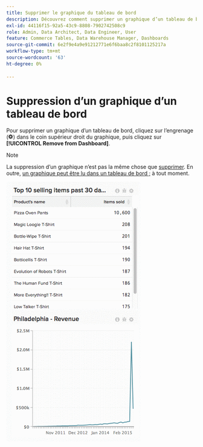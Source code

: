 ```yaml
---
title: Supprimer le graphique du tableau de bord
description: Découvrez comment supprimer un graphique d’un tableau de bord.
exl-id: 44116f15-92a5-43c9-8808-7902742508c9
role: Admin, Data Architect, Data Engineer, User
feature: Commerce Tables, Data Warehouse Manager, Dashboards
source-git-commit: 6e2f9e4a9e91212771e6f6baa8c2f8101125217a
workflow-type: tm+mt
source-wordcount: '63'
ht-degree: 0%

---
```


# Suppression d’un graphique d’un tableau de bord

Pour supprimer un graphique d’un tableau de bord, cliquez sur l’engrenage (![](../../assets/gear-icon.png)) dans le coin supérieur droit du graphique, puis cliquez sur **[!UICONTROL Remove from Dashboard]**.

>[!NOTE]
>
>La suppression d’un graphique n’est pas la même chose que [supprimer](../../data-user/dashboards/delete-chart.md). En outre, [un graphique peut être lu dans un tableau de bord ;](../../data-user/dashboards/add-charts-dashboard.md) à tout moment.

![supprimer le graphique](../../assets/Removing_Charts_from_Dashboards.gif)
